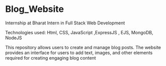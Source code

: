 ﻿# Blog_Website
 
Internship at Bharat Intern in Full Stack Web Development

Technologies used: Html, CSS, JavaScript ,ExpressJS , EJS, MongoDB, NodeJS

This repository allows users to create and manage blog posts. The website provides an interface 
  for users to add text, images, and other elements required for creating engaging blog content
